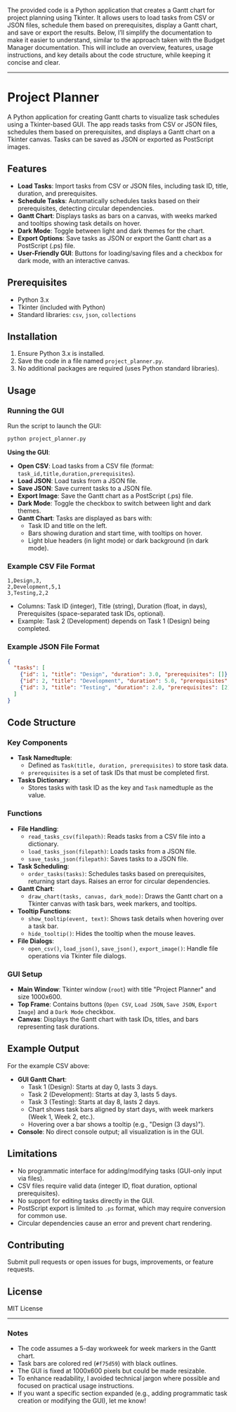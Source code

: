 The provided code is a Python application that creates a Gantt chart for project planning using Tkinter. It allows users to load tasks from CSV or JSON files, schedule them based on prerequisites, display a Gantt chart, and save or export the results. Below, I’ll simplify the documentation to make it easier to understand, similar to the approach taken with the Budget Manager documentation. This will include an overview, features, usage instructions, and key details about the code structure, while keeping it concise and clear.

---

# Project Planner

A Python application for creating Gantt charts to visualize task schedules using a Tkinter-based GUI. The app reads tasks from CSV or JSON files, schedules them based on prerequisites, and displays a Gantt chart on a Tkinter canvas. Tasks can be saved as JSON or exported as PostScript images.

## Features
- **Load Tasks**: Import tasks from CSV or JSON files, including task ID, title, duration, and prerequisites.
- **Schedule Tasks**: Automatically schedules tasks based on their prerequisites, detecting circular dependencies.
- **Gantt Chart**: Displays tasks as bars on a canvas, with weeks marked and tooltips showing task details on hover.
- **Dark Mode**: Toggle between light and dark themes for the chart.
- **Export Options**: Save tasks as JSON or export the Gantt chart as a PostScript (.ps) file.
- **User-Friendly GUI**: Buttons for loading/saving files and a checkbox for dark mode, with an interactive canvas.

## Prerequisites
- Python 3.x
- Tkinter (included with Python)
- Standard libraries: `csv`, `json`, `collections`

## Installation
1. Ensure Python 3.x is installed.
2. Save the code in a file named `project_planner.py`.
3. No additional packages are required (uses Python standard libraries).

## Usage

### Running the GUI
Run the script to launch the GUI:
```bash
python project_planner.py
```

**Using the GUI**:
- **Open CSV**: Load tasks from a CSV file (format: `task_id,title,duration,prerequisites`).
- **Load JSON**: Load tasks from a JSON file.
- **Save JSON**: Save current tasks to a JSON file.
- **Export Image**: Save the Gantt chart as a PostScript (.ps) file.
- **Dark Mode**: Toggle the checkbox to switch between light and dark themes.
- **Gantt Chart**: Tasks are displayed as bars with:
  - Task ID and title on the left.
  - Bars showing duration and start time, with tooltips on hover.
  - Light blue headers (in light mode) or dark background (in dark mode).

### Example CSV File Format
```csv
1,Design,3,
2,Development,5,1
3,Testing,2,2
```
- Columns: Task ID (integer), Title (string), Duration (float, in days), Prerequisites (space-separated task IDs, optional).
- Example: Task 2 (Development) depends on Task 1 (Design) being completed.

### Example JSON File Format
```json
{
  "tasks": [
    {"id": 1, "title": "Design", "duration": 3.0, "prerequisites": []},
    {"id": 2, "title": "Development", "duration": 5.0, "prerequisites": [1]},
    {"id": 3, "title": "Testing", "duration": 2.0, "prerequisites": [2]}
  ]
}
```

## Code Structure

### Key Components
- **Task Namedtuple**:
  - Defined as `Task(title, duration, prerequisites)` to store task data.
  - `prerequisites` is a set of task IDs that must be completed first.
- **Tasks Dictionary**:
  - Stores tasks with task ID as the key and `Task` namedtuple as the value.

### Functions
- **File Handling**:
  - `read_tasks_csv(filepath)`: Reads tasks from a CSV file into a dictionary.
  - `load_tasks_json(filepath)`: Loads tasks from a JSON file.
  - `save_tasks_json(filepath)`: Saves tasks to a JSON file.
- **Task Scheduling**:
  - `order_tasks(tasks)`: Schedules tasks based on prerequisites, returning start days. Raises an error for circular dependencies.
- **Gantt Chart**:
  - `draw_chart(tasks, canvas, dark_mode)`: Draws the Gantt chart on a Tkinter canvas with task bars, week markers, and tooltips.
- **Tooltip Functions**:
  - `show_tooltip(event, text)`: Shows task details when hovering over a task bar.
  - `hide_tooltip()`: Hides the tooltip when the mouse leaves.
- **File Dialogs**:
  - `open_csv()`, `load_json()`, `save_json()`, `export_image()`: Handle file operations via Tkinter file dialogs.

### GUI Setup
- **Main Window**: Tkinter window (`root`) with title "Project Planner" and size 1000x600.
- **Top Frame**: Contains buttons (`Open CSV`, `Load JSON`, `Save JSON`, `Export Image`) and a `Dark Mode` checkbox.
- **Canvas**: Displays the Gantt chart with task IDs, titles, and bars representing task durations.

## Example Output
For the example CSV above:
- **GUI Gantt Chart**:
  - Task 1 (Design): Starts at day 0, lasts 3 days.
  - Task 2 (Development): Starts at day 3, lasts 5 days.
  - Task 3 (Testing): Starts at day 8, lasts 2 days.
  - Chart shows task bars aligned by start days, with week markers (Week 1, Week 2, etc.).
  - Hovering over a bar shows a tooltip (e.g., "Design (3 days)").
- **Console**: No direct console output; all visualization is in the GUI.

## Limitations
- No programmatic interface for adding/modifying tasks (GUI-only input via files).
- CSV files require valid data (integer ID, float duration, optional prerequisites).
- No support for editing tasks directly in the GUI.
- PostScript export is limited to `.ps` format, which may require conversion for common use.
- Circular dependencies cause an error and prevent chart rendering.

## Contributing
Submit pull requests or open issues for bugs, improvements, or feature requests.

## License
MIT License

---

### Notes
- The code assumes a 5-day workweek for week markers in the Gantt chart.
- Task bars are colored red (`#f75d59`) with black outlines.
- The GUI is fixed at 1000x600 pixels but could be made resizable.
- To enhance readability, I avoided technical jargon where possible and focused on practical usage instructions.
- If you want a specific section expanded (e.g., adding programmatic task creation or modifying the GUI), let me know!


